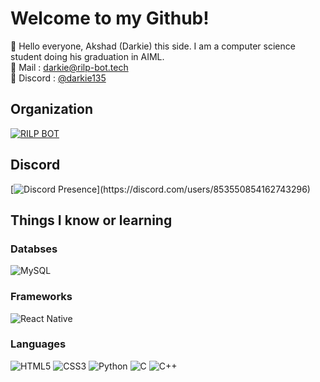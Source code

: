 # Welcome to my Github!

👋 Hello everyone, Akshad (Darkie) this side. I am a computer science student doing his graduation in AIML. <br/>
📧 Mail : [darkie@rilp-bot.tech](mailto:darkie@rilp-bot.tech) <br/>
🔗 Discord : [@darkie135](https://discord.com/users/853550854162743296)

## Organization
[![RILP BOT](https://avatars.githubusercontent.com/u/73837708?s=200&v=4)](https://github.com/RILPBOT)

## Discord
<!--https://lanyard.cnrad.dev/-->
[![Discord Presence](https://lanyard.cnrad.dev/api/853550854162743296?idleMessage=Probably%20doing%20something%20else...)](https://discord.com/users/853550854162743296)

## Things I know or learning
<!--https://github.com/Ileriayo/markdown-badges-->
### Databses
![MySQL](https://img.shields.io/badge/mysql-%2300f.svg?style=for-the-badge&logo=mysql&logoColor=white)
### Frameworks
![React Native](https://img.shields.io/badge/React_Native-20232A?style=for-the-badge&logo=react&logoColor=61DAFB)
### Languages
![HTML5](https://img.shields.io/badge/html5-%23E34F26.svg?style=for-the-badge&logo=html5&logoColor=white) 
![CSS3](https://img.shields.io/badge/css3-%231572B6.svg?style=for-the-badge&logo=css3&logoColor=white)
![Python](https://img.shields.io/badge/python-3670A0?style=for-the-badge&logo=python&logoColor=ffdd54) 
![C](https://img.shields.io/badge/c-%2300599C.svg?style=for-the-badge&logo=c&logoColor=white)
![C++](https://img.shields.io/badge/C%2B%2B-00599C?style=for-the-badge&logo=c%2B%2B&logoColor=white)
